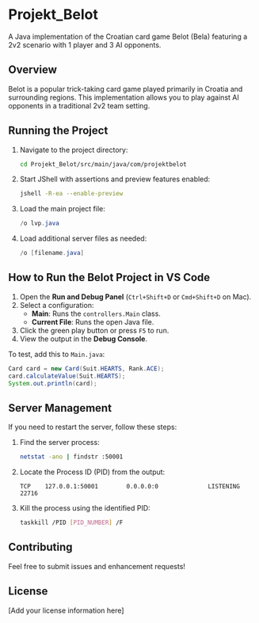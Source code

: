 # Projekt_Belot

A Java implementation of the Croatian card game Belot (Bela) featuring a 2v2 scenario with 1 player and 3 AI opponents.

## Overview

Belot is a popular trick-taking card game played primarily in Croatia and surrounding regions. This implementation allows you to play against AI opponents in a traditional 2v2 team setting.

## Running the Project

1. Navigate to the project directory:
   ```bash
   cd Projekt_Belot/src/main/java/com/projektbelot
   ```

2. Start JShell with assertions and preview features enabled:
   ```bash
   jshell -R-ea --enable-preview
   ```

3. Load the main project file:
   ```java
   /o lvp.java
   ```

4. Load additional server files as needed:
   ```java
   /o [filename.java]
   ```


## How to Run the Belot Project in VS Code

1. Open the **Run and Debug Panel** (`Ctrl+Shift+D` or `Cmd+Shift+D` on Mac).
2. Select a configuration:
   - **Main**: Runs the `controllers.Main` class.
   - **Current File**: Runs the open Java file.
3. Click the green play button or press `F5` to run.
4. View the output in the **Debug Console**.

To test, add this to `Main.java`:
```java
Card card = new Card(Suit.HEARTS, Rank.ACE);
card.calculateValue(Suit.HEARTS);
System.out.println(card);
```
## Server Management

If you need to restart the server, follow these steps:

1. Find the server process:
   ```bash
   netstat -ano | findstr :50001
   ```

2. Locate the Process ID (PID) from the output:
   ```
   TCP    127.0.0.1:50001        0.0.0.0:0              LISTENING         22716
   ```

3. Kill the process using the identified PID:
   ```bash
   taskkill /PID [PID_NUMBER] /F
   ```

## Contributing

Feel free to submit issues and enhancement requests!

## License

[Add your license information here]